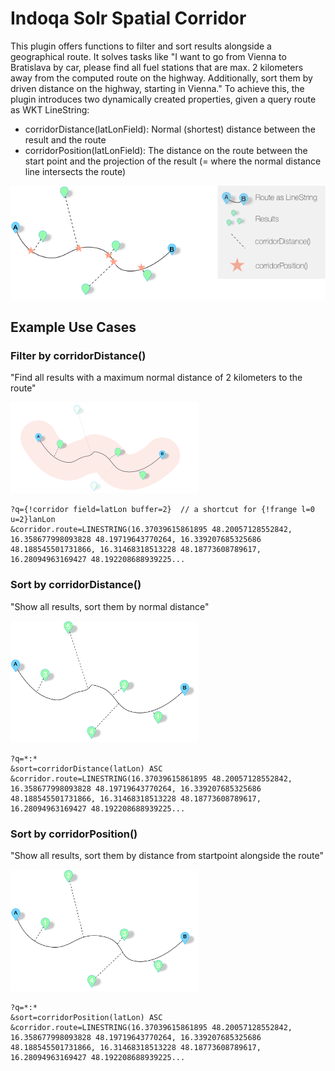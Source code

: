 # Indoqa Solr Spatial Corridor

This plugin offers functions to filter and sort results alongside a geographical route. It solves tasks like "I want to go from Vienna to Bratislava by car, please find all fuel stations that are max. 2 kilometers away from the computed route on the highway. Additionally, sort them by driven distance on the highway, starting in Vienna." To achieve this, the plugin introduces two dynamically created properties, given a query route as WKT LineString:

  * corridorDistance(latLonField): Normal (shortest) distance between the result and the route
  * corridorPosition(latLonField): The distance on the route between the start point and the projection of the result (= where the normal distance line intersects the route)

![Solr spation corridor legend](/docs/corridor_legend.png)

## Example Use Cases

### Filter by corridorDistance()

"Find all results with a maximum normal distance of 2 kilometers to the route"

![Solr spation corridor filter](/docs/corridor_filter.png)

```
?q={!corridor field=latLon buffer=2}  // a shortcut for {!frange l=0 u=2}lanLon
&corridor.route=LINESTRING(16.37039615861895 48.20057128552842, 16.358677998093828 48.19719643770264, 16.339207685325686 48.188545501731866, 16.31468318513228 48.18773608789617, 16.28094963169427 48.192208688939225... 
```

### Sort by corridorDistance()

"Show all results, sort them by normal distance"

![Solr spation distance sort](/docs/corridor_sort_distance.png)

```
?q=*:*
&sort=corridorDistance(latLon) ASC
&corridor.route=LINESTRING(16.37039615861895 48.20057128552842, 16.358677998093828 48.19719643770264, 16.339207685325686 48.188545501731866, 16.31468318513228 48.18773608789617, 16.28094963169427 48.192208688939225... 
```

### Sort by corridorPosition()

"Show all results, sort them by distance from startpoint alongside the route"

![Solr spation position sort](/docs/corridor_sort_position.png)

```
?q=*:*
&sort=corridorPosition(latLon) ASC
&corridor.route=LINESTRING(16.37039615861895 48.20057128552842, 16.358677998093828 48.19719643770264, 16.339207685325686 48.188545501731866, 16.31468318513228 48.18773608789617, 16.28094963169427 48.192208688939225... 
```
